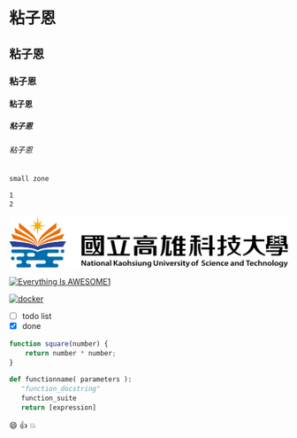# 粘子恩
## 粘子恩
### 粘子恩
#### 粘子恩
##### 粘子恩
###### 粘子恩

`small zone`

```big zone
1
2
```

![NKUST](nkust.png 'nkust')

[![Everything Is AWESOME1](https://img.youtube.com/vi/StTqXEQ2l-Y/0.jpg)](https://www.youtube.com/watch?v=StTqXEQ2l-Y "Everything Is AWESOME")

[![docker](https://img.youtube.com/vi/sSm2dRarhPo/0.jpg)](https://www.youtube.com/watch?v=sSm2dRarhPo "Testing Docekr")

- [ ] todo list
- [x] done

```javascript
function square(number) {
    return number * number;
}
```

```python
def functionname( parameters ):
   "function_docstring"
   function_suite
   return [expression]
```

:smile:
:thumbsup:
:collision:
